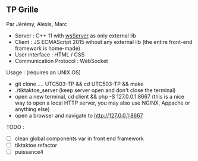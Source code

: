 ## TP Grille

Par Jérémy, Alexis, Marc

- Server : C++ 11 with [wsServer](https://github.com/Theldus/wsServer) as only external lib
- Client : JS ECMAScript 2015 wihout any external lib (the entire front-end framework is home-made)
- User interface : HTML / CSS
- Communication Protocol : WebSocket

Usage : (requires an UNIX OS)
- git clone .... UTC503-TP && cd UTC503-TP && make
- ./tiktaktoe_server (keep server open and don't close the terminal)
- open a new terminal, cd client && php -S 127.0.0.1:8667 (this is a nice way to open a local HTTP server, you may also use NGINX, Appache or anything else)
- open a browser and navigate to http://127.0.0.1:8667

TODO :

- [ ] clean global components var in front end framework
- [ ] tiktaktoe refactor
- [ ] puissance4
